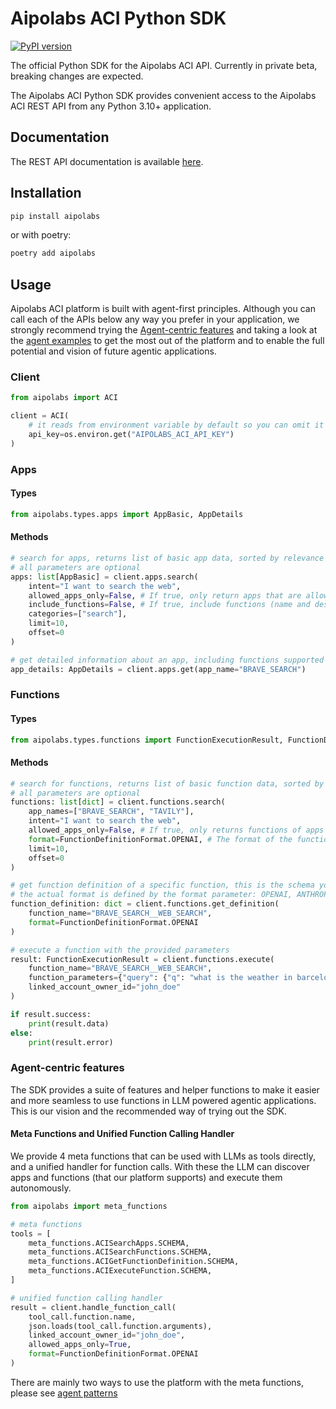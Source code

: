 # Aipolabs ACI Python SDK

[![PyPI version](https://img.shields.io/pypi/v/aipolabs.svg)](https://pypi.org/project/aipolabs/)

The official Python SDK for the Aipolabs ACI API.
Currently in private beta, breaking changes are expected.

The Aipolabs ACI Python SDK provides convenient access to the Aipolabs ACI REST API from any Python 3.10+
application.

## Documentation
The REST API documentation is available [here](https://docs.aci.dev/api-reference).

## Installation
```bash
pip install aipolabs
```

or with poetry:
```bash
poetry add aipolabs
```

## Usage
Aipolabs ACI platform is built with agent-first principles. Although you can call each of the APIs below any way you prefer in your application, we strongly recommend trying the [Agent-centric features](#agent-centric-features) and taking a look at the [agent examples](https://github.com/aipotheosis-labs/aipolabs-agents/tree/main/examples) to get the most out of the platform and to enable the full potential and vision of future agentic applications.

### Client
```python
from aipolabs import ACI

client = ACI(
    # it reads from environment variable by default so you can omit it if you set it in your environment
    api_key=os.environ.get("AIPOLABS_ACI_API_KEY")
)
```

### Apps
#### Types
```python
from aipolabs.types.apps import AppBasic, AppDetails
```

#### Methods
```python
# search for apps, returns list of basic app data, sorted by relevance to the intent
# all parameters are optional
apps: list[AppBasic] = client.apps.search(
    intent="I want to search the web",
    allowed_apps_only=False, # If true, only return apps that are allowed by the agent/accessor, identified by the api key.
    include_functions=False, # If true, include functions (name and description) in the search results.
    categories=["search"],
    limit=10,
    offset=0
)
```

```python
# get detailed information about an app, including functions supported by the app
app_details: AppDetails = client.apps.get(app_name="BRAVE_SEARCH")
```

### Functions
#### Types
```python
from aipolabs.types.functions import FunctionExecutionResult, FunctionDefinitionFormat
```

#### Methods
```python
# search for functions, returns list of basic function data, sorted by relevance to the intent
# all parameters are optional
functions: list[dict] = client.functions.search(
    app_names=["BRAVE_SEARCH", "TAVILY"],
    intent="I want to search the web",
    allowed_apps_only=False, # If true, only returns functions of apps that are allowed by the agent/accessor, identified by the api key.
    format=FunctionDefinitionFormat.OPENAI, # The format of the functions, can be OPENAI, ANTHROPIC, BASIC (name and description only)
    limit=10,
    offset=0
)
```

```python
# get function definition of a specific function, this is the schema you can feed into LLM
# the actual format is defined by the format parameter: OPENAI, ANTHROPIC, BASIC (name and description only)
function_definition: dict = client.functions.get_definition(
    function_name="BRAVE_SEARCH__WEB_SEARCH",
    format=FunctionDefinitionFormat.OPENAI
)
```

```python
# execute a function with the provided parameters
result: FunctionExecutionResult = client.functions.execute(
    function_name="BRAVE_SEARCH__WEB_SEARCH",
    function_parameters={"query": {"q": "what is the weather in barcelona"}},
    linked_account_owner_id="john_doe"
)

if result.success:
    print(result.data)
else:
    print(result.error)
```

### Agent-centric features
The SDK provides a suite of features and helper functions to make it easier and more seamless to use functions in LLM powered agentic applications.
This is our vision and the recommended way of trying out the SDK.

#### Meta Functions and Unified Function Calling Handler
We provide 4 meta functions that can be used with LLMs as tools directly, and a unified handler for function calls. With these the LLM can discover apps and functions (that our platform supports) and execute them autonomously.

```python
from aipolabs import meta_functions

# meta functions
tools = [
    meta_functions.ACISearchApps.SCHEMA,
    meta_functions.ACISearchFunctions.SCHEMA,
    meta_functions.ACIGetFunctionDefinition.SCHEMA,
    meta_functions.ACIExecuteFunction.SCHEMA,
]
```

```python
# unified function calling handler
result = client.handle_function_call(
    tool_call.function.name,
    json.loads(tool_call.function.arguments),
    linked_account_owner_id="john_doe",
    allowed_apps_only=True,
    format=FunctionDefinitionFormat.OPENAI
)
```

There are mainly two ways to use the platform with the meta functions, please see [agent patterns](https://github.com/aipotheosis-labs/aipolabs-agents?tab=readme-ov-file#2-agent-with-dynamic-tool-discovery-and-execution)

